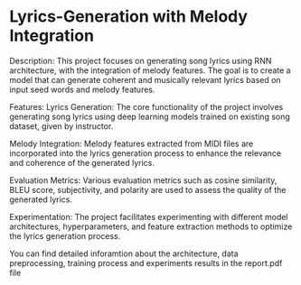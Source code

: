 # Lyrics-Generation with Melody Integration
Description:
This project focuses on generating song lyrics using RNN architecture, with the integration of melody features. The goal is to create a model that can generate coherent and musically relevant lyrics based on input seed words and melody features.

Features:
Lyrics Generation: The core functionality of the project involves generating song lyrics using deep learning models trained on existing song dataset, given by instructor.

Melody Integration: Melody features extracted from MIDI files are incorporated into the lyrics generation process to enhance the relevance and coherence of the generated lyrics.

Evaluation Metrics: Various evaluation metrics such as cosine similarity, BLEU score, subjectivity, and polarity are used to assess the quality of the generated lyrics.

Experimentation: The project facilitates experimenting with different model architectures, hyperparameters, and feature extraction methods to optimize the lyrics generation process.

You can find detailed inforamtion about the architecture, data preprocessing, training process and experiments results in the report.pdf file
